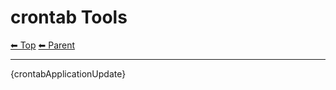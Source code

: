 # crontab Tools

<!-- TEMPLATE header 2 -->
[⬅ Top](index.md) [⬅ Parent ](../index.md)
<hr />

{crontabApplicationUpdate}

